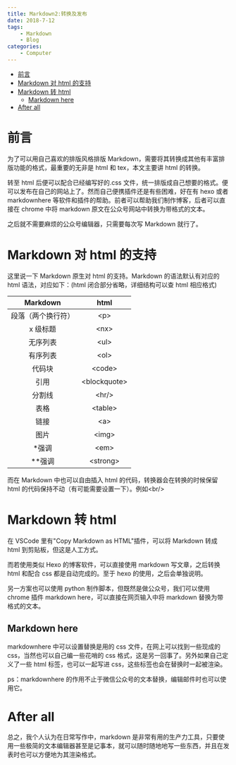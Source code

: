 ```yaml
---
title: Markdown2:转换及发布
date: 2018-7-12
tags:
    - Markdown
    - Blog
categories:
    - Computer
---
```


- [前言](#前言)
- [Markdown 对 html 的支持](#markdown-对-html-的支持)
- [Markdown 转 html](#markdown-转-html)
  - [Markdown here](#markdown-here)
- [After all](#after-all)

# 前言

为了可以用自己喜欢的排版风格排版 Markdown，需要将其转换成其他有丰富排版功能的格式，最重要的无非是 html 和 tex，本文主要讲 html 的转换。

转至 html 后便可以配合已经编写好的\.css 文件，统一排版成自己想要的格式。便可以发布在自己的网站上了。然而自己便携插件还是有些困难，好在有 hexo 或者 markdownhere 等软件和插件的帮助。前者可以帮助我们制作博客，后者可以直接在 chrome 中将 markdown 原文在公众号网站中转换为带格式的文本。

之后就不需要麻烦的公众号编辑器，只需要每次写 Markdown 就行了。

# Markdown 对 html 的支持

这里说一下 Markdown 原生对 html 的支持。Markdown 的语法默认有对应的 html 语法，对应如下：(html 闭合部分省略，详细结构可以查 html 相应格式)

|      Markdown      |      html       |
| :----------------: | :-------------: |
| 段落（两个换行符） |     &lt;p>      |
|      x 级标题      |     &lt;nx>     |
|      无序列表      |     &lt;ul>     |
|      有序列表      |     &lt;ol>     |
|       代码块       |    &lt;code>    |
|        引用        | &lt;blockquote> |
|       分割线       |    &lt;hr/>     |
|        表格        |   &lt;table>    |
|        链接        |     &lt;a>      |
|        图片        |    &lt;img>     |
|       \*强调       |     &lt;em>     |
|      \*\*强调      |   &lt;strong>   |

而在 Markdown 中也可以自由插入 html 的代码，转换器会在转换的时候保留 html 的代码保持不动（有可能需要设置一下）。例如&lt;br/>

# Markdown 转 html

在 VSCode 里有"Copy Markdown as HTML"插件，可以将 Markdown 转成 html 到剪贴板，但这是人工方式。

而若使用类似 Hexo 的博客软件，可以直接使用 markdown 写文章，之后转换 html 和配合 css 都是自动完成的。至于 hexo 的使用，之后会单独说明。

另一方案也可以使用 python 制作脚本，但既然是做公众号，我们可以使用 chrome 插件 markdown here，可以直接在网页输入中将 markdown 替换为带格式的文本。

## Markdown here

markdownhere 中可以设置替换是用的 css 文件，在网上可以找到一些现成的 css，当然也可以自己编一些花哨的 css 格式，这是另一回事了。另外如果自己定义了一些 html 标签，也可以一起写进 css，这些标签也会在替换时一起被渲染。

ps：markdownhere 的作用不止于微信公众号的文本替换，编辑邮件时也可以使用它。

# After all

总之，我个人认为在日常写作中，markdown 是非常有用的生产力工具，只要使用一些极简的文本编辑器甚至是记事本，就可以随时随地地写一些东西，并且在发表时也可以方便地为其渲染格式。
